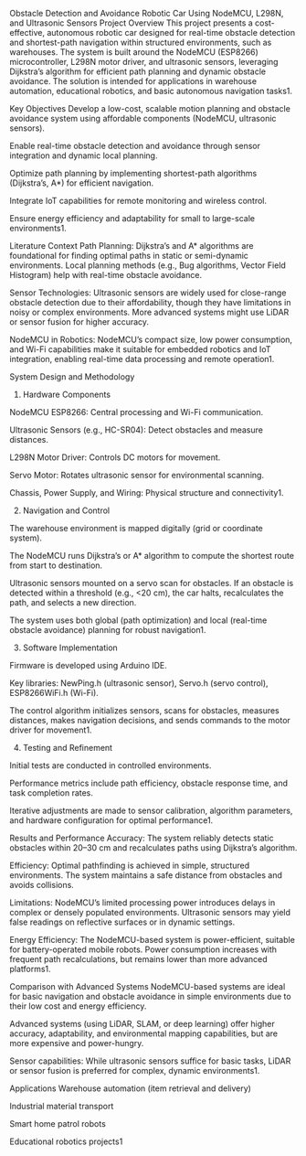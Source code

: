 Obstacle Detection and Avoidance Robotic Car Using NodeMCU, L298N, and Ultrasonic Sensors
Project Overview
This project presents a cost-effective, autonomous robotic car designed for real-time obstacle detection and shortest-path navigation within structured environments, such as warehouses. The system is built around the NodeMCU (ESP8266) microcontroller, L298N motor driver, and ultrasonic sensors, leveraging Dijkstra’s algorithm for efficient path planning and dynamic obstacle avoidance. The solution is intended for applications in warehouse automation, educational robotics, and basic autonomous navigation tasks1.

Key Objectives
Develop a low-cost, scalable motion planning and obstacle avoidance system using affordable components (NodeMCU, ultrasonic sensors).

Enable real-time obstacle detection and avoidance through sensor integration and dynamic local planning.

Optimize path planning by implementing shortest-path algorithms (Dijkstra’s, A*) for efficient navigation.

Integrate IoT capabilities for remote monitoring and wireless control.

Ensure energy efficiency and adaptability for small to large-scale environments1.

Literature Context
Path Planning: Dijkstra’s and A* algorithms are foundational for finding optimal paths in static or semi-dynamic environments. Local planning methods (e.g., Bug algorithms, Vector Field Histogram) help with real-time obstacle avoidance.

Sensor Technologies: Ultrasonic sensors are widely used for close-range obstacle detection due to their affordability, though they have limitations in noisy or complex environments. More advanced systems might use LiDAR or sensor fusion for higher accuracy.

NodeMCU in Robotics: NodeMCU’s compact size, low power consumption, and Wi-Fi capabilities make it suitable for embedded robotics and IoT integration, enabling real-time data processing and remote operation1.

System Design and Methodology
1. Hardware Components

NodeMCU ESP8266: Central processing and Wi-Fi communication.

Ultrasonic Sensors (e.g., HC-SR04): Detect obstacles and measure distances.

L298N Motor Driver: Controls DC motors for movement.

Servo Motor: Rotates ultrasonic sensor for environmental scanning.

Chassis, Power Supply, and Wiring: Physical structure and connectivity1.

2. Navigation and Control

The warehouse environment is mapped digitally (grid or coordinate system).

The NodeMCU runs Dijkstra’s or A* algorithm to compute the shortest route from start to destination.

Ultrasonic sensors mounted on a servo scan for obstacles. If an obstacle is detected within a threshold (e.g., <20 cm), the car halts, recalculates the path, and selects a new direction.

The system uses both global (path optimization) and local (real-time obstacle avoidance) planning for robust navigation1.

3. Software Implementation

Firmware is developed using Arduino IDE.

Key libraries: NewPing.h (ultrasonic sensor), Servo.h (servo control), ESP8266WiFi.h (Wi-Fi).

The control algorithm initializes sensors, scans for obstacles, measures distances, makes navigation decisions, and sends commands to the motor driver for movement1.

4. Testing and Refinement

Initial tests are conducted in controlled environments.

Performance metrics include path efficiency, obstacle response time, and task completion rates.

Iterative adjustments are made to sensor calibration, algorithm parameters, and hardware configuration for optimal performance1.

Results and Performance
Accuracy: The system reliably detects static obstacles within 20–30 cm and recalculates paths using Dijkstra’s algorithm.

Efficiency: Optimal pathfinding is achieved in simple, structured environments. The system maintains a safe distance from obstacles and avoids collisions.

Limitations: NodeMCU’s limited processing power introduces delays in complex or densely populated environments. Ultrasonic sensors may yield false readings on reflective surfaces or in dynamic settings.

Energy Efficiency: The NodeMCU-based system is power-efficient, suitable for battery-operated mobile robots. Power consumption increases with frequent path recalculations, but remains lower than more advanced platforms1.

Comparison with Advanced Systems
NodeMCU-based systems are ideal for basic navigation and obstacle avoidance in simple environments due to their low cost and energy efficiency.

Advanced systems (using LiDAR, SLAM, or deep learning) offer higher accuracy, adaptability, and environmental mapping capabilities, but are more expensive and power-hungry.

Sensor capabilities: While ultrasonic sensors suffice for basic tasks, LiDAR or sensor fusion is preferred for complex, dynamic environments1.

Applications
Warehouse automation (item retrieval and delivery)

Industrial material transport

Smart home patrol robots

Educational robotics projects1
